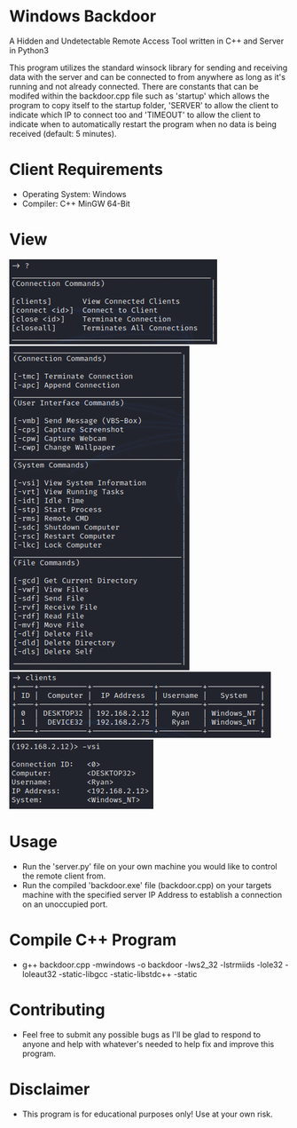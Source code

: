 # Windows Backdoor
A Hidden and Undetectable Remote Access Tool written in C++ and Server in Python3

This program utilizes the standard winsock library for sending and receiving data with the server and can be connected to from anywhere as long as it's running and not already connected. There are constants that can be modifed within the backdoor.cpp file such as 'startup' which allows the program to copy itself to the startup folder, 'SERVER' to allow the client to indicate which IP to connect too and 'TIMEOUT' to allow the client to indicate when to automatically restart the program when no data is being received (default: 5 minutes).

# Client Requirements
-  Operating System: Windows
-  Compiler: C++ MinGW 64-Bit

# View
![](images/connection_commands.png)<br/>
![](images/commands.png)<br/>
![](images/clients.png)<br/>
![](images/console.png)

# Usage
- Run the 'server.py' file on your own machine you would like to control the remote client from.
- Run the compiled 'backdoor.exe' file (backdoor.cpp) on your targets machine with the specified server IP Address to establish a connection on an unoccupied port.

# Compile C++ Program
- g++ backdoor.cpp -mwindows -o backdoor -lws2_32 -lstrmiids -lole32 -loleaut32 -static-libgcc -static-libstdc++ -static

# Contributing
- Feel free to submit any possible bugs as I'll be glad to respond to anyone and help with whatever's needed to help fix and improve this program.

# Disclaimer
- This program is for educational purposes only! Use at your own risk.

